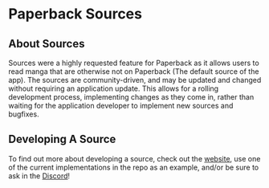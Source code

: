 # Paperback Sources
## About Sources
Sources were a highly requested feature for Paperback as it allows users to read manga that are otherwise not on Paperback (The default source of the app). The sources are community-driven, and may be updated and changed without requiring an application update. This allows for a rolling development process, implementing changes as they come in, rather than waiting for the application developer to implement new sources and bugfixes. 

##  Developing A Source
To find out more about developing a source, check out the [website](https://paperback.moe/help/contribution/extension-development/), use one of the current implementations in the repo as an example, and/or be sure to ask in the [Discord](https://discord.gg/Ny83JV3)!
